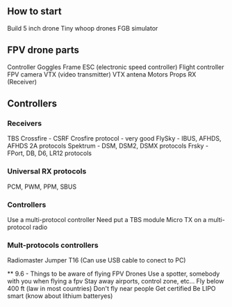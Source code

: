 ## How to start
Build 5 inch drone
Tiny whoop drones
FGB simulator

## FPV drone parts
Controller
Goggles
Frame
ESC (electronic speed controller)
Flight controller
FPV camera
VTX (video transmitter)
VTX antena
Motors
Props
RX (Receiver)

## Controllers

### Receivers
TBS Crossfire - CSRF Crosfire protocol - very good
FlySky - IBUS, AFHDS, AFHDS 2A protocols
Spektrum - DSM, DSM2, DSMX protocols
Frsky - FPort, DB, D6, LR12 protocols

### Universal RX protocols
PCM, PWM, PPM, SBUS

### Controllers
Use a multi-protocol controller
Need put a TBS module Micro TX on a multi-protocol radio

### Mult-protocols controllers
Radiomaster
Jumper T16 (Can use USB cable to conect to PC)


    

** 9.6 - Things to be aware of flying FPV Drones
Use a spotter, somebody with you when flying a fpv
Stay away airports, control zone, etc...
Fly below 400 ft (law in most countries)
Don't fly near people
Get certified
Be LIPO smart (know about lithium batteryes)

